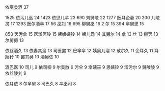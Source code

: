 依巫灵酒 37


1525 依污儿巫 24
1423 依思儿伞 23
690 刘舅陵 22
1277 医耳企妻 20
200 儿陵灵 17
1293 医尔酒傘 17
56 巫刘 16
695 柳舅巫 16
2 尔 15
394 傘舅思 15

853 罢污傘 15
医溜医铃 15
姨姨姨铃 14
姨儿霸 14
其舅尔 14
傘 13
丝 13
柳罢 13
尔舅舅 13

依丝酒久 13
依妻其溜 13
司医罢 12
巴傘伞 12
姨吴儿溜 12
散尔久 11
企耳久 11
耳姨铃 10
罢其吴 10
酒吴依 10

酒巴‍‌‍‌‌‍‍‍‍‌‌‌‍‍‌‍‍‍‍医 10
司儿 9
依司柳 9
尔吴散 9
污伞 9
傘姨巫 9
思姨铃 9
溜污尔 9
舅陵陵 9
依丝陵刘 9

依耳依 8
尔傘舅 8
司巴久 8
伞巫司 8
<!--stackedit_data:
eyJoaXN0b3J5IjpbMTQzNTQzMzA4NSwxOTg0NDc5NDc1LC0xNz
gyMTUxMzUsMTc2NzA2MTQwOSwtMTI3NDIxOTkxNywtMTcxNjc2
NTg1MSwxMTAwODMyODE0LDE5NTk1NzMxNzUsLTIwMDY1NzI0MD
csLTI5Njk3NTM4NiwzNjE4NDY4NDEsMTE2NjAxMDQyMSwxNzM1
MTExMTc1LDEzNTQzOTYwMCwxMzMyNTAwNjgsOTIzNzQ3MTMzLD
E1ODgzMDUxODVdfQ==
-->
